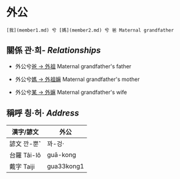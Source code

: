 # 外公
	[我](member1.md) 兮 [媽](member2.md) 兮 爸 Maternal grandfather

## 關係 관·희- _Relationships_

- 外公兮[爸 → 外祖](member44.md) Maternal grandfather's father

- 外公兮[媽 → 外祖嫲](member45.md) Maternal grandfather's mother

- 外公兮[某 → 外嫲](member14.md) Maternal grandfather's wife



## 稱呼 칑·허· _Address_

漢字/諺文 | 外公
--- | ---
諺文 깐-뿐ˆ | 꽈-겅·
台羅 Tâi-lô | guā-kong
戴字 Taiji | gua33kong1


